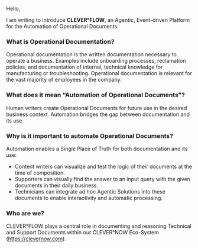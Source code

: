 Hello,

I am writing to introduce **CLEVER°FLOW**, an Agentic, Event-driven Platform for the Automation of Operational Documents.

### What is Operational Documentation?
Operational documentation is the written documentation necessary to operate a business. Examples include onboarding processes, reclamation policies, and documentation of internal, technical knowledge for manufacturing or troubleshooting. 
Operational documentation is relevant for the vast majority of employees in the company.

### What does it mean “Automation of Operational Documents”?
Human writers create Operational Documents for future use in the desired business context. 
Automation bridges the gap between documentation and its use.

### Why is it important to automate Operational Documents?
Automation enables a Single Place of Truth for both documentation and its use:
- Content writers can visualize and test the logic of their documents at the time of composition.
- Supporters can visually find the answer to an input query with the given documents in their daily business.
- Technicians can integrate ad hoc Agentic Solutions into these documents to enable interactivity and automatic processing.

### Who are we?
CLEVER°FLOW plays a central role in documenting and reasoning Technical and Support Documents within our CLEVER°NOW Eco-System (https://clevernow.com).
